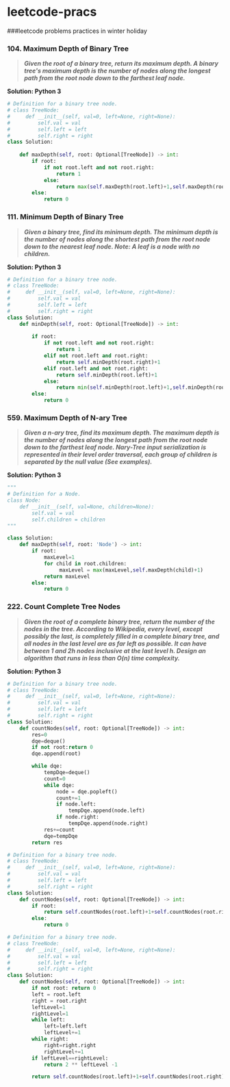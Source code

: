 # leetcode-pracs
###leetcode problems practices in winter holiday


### **104. Maximum Depth of Binary Tree**

> **_Given the root of a binary tree, return its maximum depth.
A binary tree's maximum depth is the number of nodes along the longest path from the root node down to the farthest leaf node._**

**Solution: Python 3**

```python
# Definition for a binary tree node.
# class TreeNode:
#     def __init__(self, val=0, left=None, right=None):
#         self.val = val
#         self.left = left
#         self.right = right
class Solution:
    
    def maxDepth(self, root: Optional[TreeNode]) -> int:
        if root:
            if not root.left and not root.right:
                return 1
            else:
                return max(self.maxDepth(root.left)+1,self.maxDepth(root.right)+1)
        else:
            return 0
```
### **111. Minimum Depth of Binary Tree**

> **_Given a binary tree, find its minimum depth.
The minimum depth is the number of nodes along the shortest path from the root node down to the nearest leaf node.
Note: A leaf is a node with no children._**


**Solution: Python 3**

```python :
# Definition for a binary tree node.
# class TreeNode:
#     def __init__(self, val=0, left=None, right=None):
#         self.val = val
#         self.left = left
#         self.right = right
class Solution:
    def minDepth(self, root: Optional[TreeNode]) -> int:
        
        if root:
            if not root.left and not root.right:
                return 1
            elif not root.left and root.right:
                return self.minDepth(root.right)+1
            elif root.left and not root.right:
                return self.minDepth(root.left)+1
            else:
                return min(self.minDepth(root.left)+1,self.minDepth(root.right)+1)
        else:
            return 0
```
### **559. Maximum Depth of N-ary Tree**

> **_Given a n-ary tree, find its maximum depth.
The maximum depth is the number of nodes along the longest path from the root node down to the farthest leaf node.
Nary-Tree input serialization is represented in their level order traversal, each group of children is separated by the null value (See examples)._**


**Solution: Python 3**

```python :
"""
# Definition for a Node.
class Node:
    def __init__(self, val=None, children=None):
        self.val = val
        self.children = children
"""

class Solution:
    def maxDepth(self, root: 'Node') -> int:
        if root:
            maxLevel=1
            for child in root.children:
                 maxLevel = max(maxLevel,self.maxDepth(child)+1)
            return maxLevel
        else:
            return 0
```
### **222. Count Complete Tree Nodes**

> **_Given the root of a complete binary tree, return the number of the nodes in the tree.
According to Wikipedia, every level, except possibly the last, is completely filled in a complete binary tree, and all nodes in the last level are as far left as possible. It can have between 1 and 2h nodes inclusive at the last level h.
Design an algorithm that runs in less than O(n) time complexity._**


**Solution: Python 3**

```python :
# Definition for a binary tree node.
# class TreeNode:
#     def __init__(self, val=0, left=None, right=None):
#         self.val = val
#         self.left = left
#         self.right = right
class Solution:
    def countNodes(self, root: Optional[TreeNode]) -> int:
        res=0
        dqe=deque()
        if not root:return 0
        dqe.append(root)

        while dqe:
            tempDqe=deque()
            count=0
            while dqe:
                node = dqe.popleft()
                count+=1
                if node.left:
                    tempDqe.append(node.left)
                if node.right:
                    tempDqe.append(node.right)
            res+=count
            dqe=tempDqe
        return res

```
```python :
# Definition for a binary tree node.
# class TreeNode:
#     def __init__(self, val=0, left=None, right=None):
#         self.val = val
#         self.left = left
#         self.right = right
class Solution:
    def countNodes(self, root: Optional[TreeNode]) -> int:
        if root:
            return self.countNodes(root.left)+1+self.countNodes(root.right)
        else:
            return 0

```
```python :
# Definition for a binary tree node.
# class TreeNode:
#     def __init__(self, val=0, left=None, right=None):
#         self.val = val
#         self.left = left
#         self.right = right
class Solution:
    def countNodes(self, root: Optional[TreeNode]) -> int:
        if not root: return 0
        left = root.left
        right = root.right
        leftLevel=1
        rightLevel=1
        while left:
            left=left.left
            leftLevel+=1
        while right:
            right=right.right
            rightLevel+=1
        if leftLevel==rightLevel:
            return 2 ** leftLevel -1

        return self.countNodes(root.left)+1+self.countNodes(root.right)

```